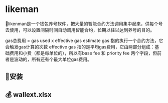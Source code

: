 # likeman
🦸likenman是一个钱包养号软件，把大量的智能合约方法调用集中起来，供每个号去使用，可以设置间隔时间自动调用智能合约，长期以往以达到养号的目的。

gas总费用 = gas used x effective gas
estimate gas  指的执行一个合约方法，它会触发gas计算的次数
effective gas 指的是平均gas费用，它由两部分组成：基础费用和小费（都是每单位的），所以有base fee 和 priority fee 两个字段，但前者是波动的，所有还有个最大单位gas费用。

## 🔧安装


## 💰 wallext.xlsx

